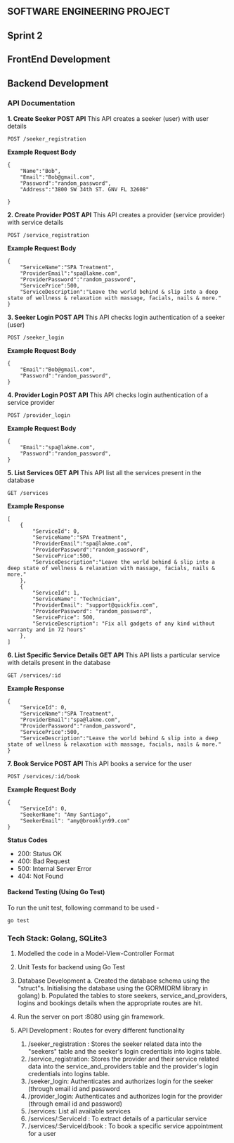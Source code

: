 ## SOFTWARE ENGINEERING PROJECT

## Sprint 2


## FrontEnd Development


## Backend Development

### API Documentation

**1. Create Seeker POST API**
This API creates a seeker (user) with user details

```
POST /seeker_registration
```
**Example Request Body**
```
{
    "Name":"Bob", 
    "Email":"Bob@gmail.com",
    "Password":"random_password",
    "Address":"3800 SW 34th ST. GNV FL 32608"

}
```

**2. Create Provider POST API**
This API creates a provider (service provider) with service details

```
POST /service_registration
```
**Example Request Body**
```
{  
    "ServiceName":"SPA Treatment",
    "ProviderEmail":"spa@lakme.com", 
    "ProviderPassword":"random_password", 
    "ServicePrice":500,
    "ServiceDescription":"Leave the world behind & slip into a deep state of wellness & relaxation with massage, facials, nails & more."
}
```

**3. Seeker Login POST API**
This API checks login authentication of a seeker (user)

```
POST /seeker_login
```
**Example Request Body**
```
{
    "Email":"Bob@gmail.com",
    "Password":"random_password",
}
```

**4. Provider Login POST API**
This API checks login authentication of a service provider

```
POST /provider_login
```
**Example Request Body**
```
{
    "Email":"spa@lakme.com", 
    "Password":"random_password",
}
```

**5. List Services GET API**
This API list all the services present in the database

```
GET /services
```
**Example Response**
```
[
    {
        "ServiceId": 0,
        "ServiceName":"SPA Treatment",
        "ProviderEmail":"spa@lakme.com", 
        "ProviderPassword":"random_password", 
        "ServicePrice":500,
        "ServiceDescription":"Leave the world behind & slip into a deep state of wellness & relaxation with massage, facials, nails & more."
    },
    {
        "ServiceId": 1,
        "ServiceName": "Technician",
        "ProviderEmail": "support@quickfix.com",
        "ProviderPassword": "random_password",
        "ServicePrice": 500,
        "ServiceDescription": "Fix all gadgets of any kind without warranty and in 72 hours"
    },
]
```
**6. List Specific Service Details GET API**
This API lists a particular service with details present in the database

```
GET /services/:id
```
**Example Response**
```
{
    "ServiceId": 0,
    "ServiceName":"SPA Treatment",
    "ProviderEmail":"spa@lakme.com", 
    "ProviderPassword":"random_password", 
    "ServicePrice":500,
    "ServiceDescription":"Leave the world behind & slip into a deep state of wellness & relaxation with massage, facials, nails & more."
}
```
**7. Book Service POST API**
This API books a service for the user

```
POST /services/:id/book
```
**Example Request Body**
```
{
    "ServiceId": 0,
    "SeekerName": "Amy Santiago",
    "SeekerEmail": "amy@brooklyn99.com"
}
```


**Status Codes**
- 200: Status OK
- 400: Bad Request
- 500: Internal Server Error
- 404: Not Found

#### Backend Testing (Using Go Test)
To run the unit test, following command to be used - 
```
go test
```

  <h3>Tech Stack: Golang, SQLite3</h3>
  
1. Modelled the code in a Model-View-Controller Format
2. Unit Tests for backend using Go Test
3. Database Development
	a. Created the database schema using the "struct"s. Initialising the database using the GORM(ORM library in golang)
	b. Populated the tables to store seekers, service_and_providers, logins and bookings details when the appropriate routes are hit.

4. Run the server on port :8080 using gin framework.

5. API Development : Routes for every different functionality
	1. /seeker_registration : Stores the seeker related data into the "seekers" table and the seeker's login credentials into logins table.
	2. /service_registration: Stores the provider and their service related data into the service_and_providers table and the provider's login credentials into 		logins table.
	3. /seeker_login: Authenticates and authorizes login for the seeker (through email id and password
	4. /provider_login: Authenticates and authorizes login for the provider (through email id and password)
	5. /services: List all available services
	6. /services/:ServiceId : To extract details of a particular service
	7. /services/:ServiceId/book : To book a specific service appointment for a user 

